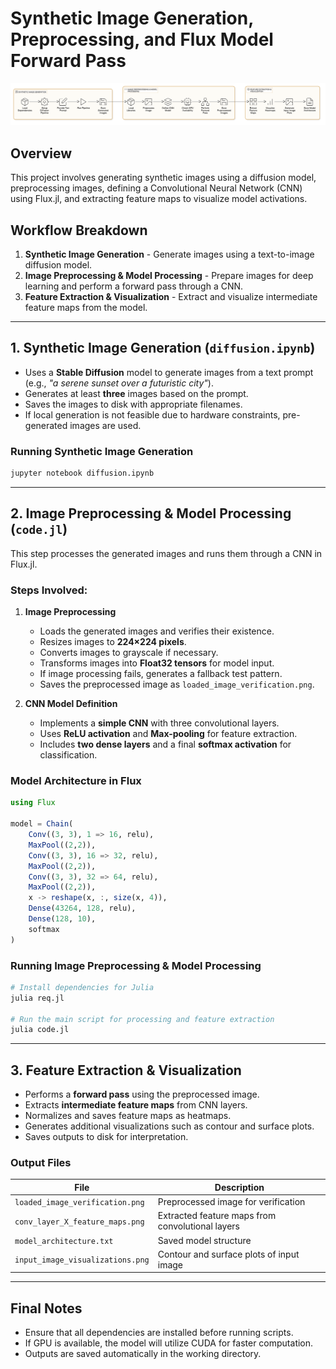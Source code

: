 # **Synthetic Image Generation, Preprocessing, and Flux Model Forward Pass**  
![Alt text](https://github.com/gaganchapa/Padel_Start/blob/main/diagram-export-07-03-2025-23_14_31.png)

## **Overview**  
This project involves generating synthetic images using a diffusion model, preprocessing images, defining a Convolutional Neural Network (CNN) using Flux.jl, and extracting feature maps to visualize model activations.  

## **Workflow Breakdown**  
1. **Synthetic Image Generation** - Generate images using a text-to-image diffusion model.  
2. **Image Preprocessing & Model Processing** - Prepare images for deep learning and perform a forward pass through a CNN.  
3. **Feature Extraction & Visualization** - Extract and visualize intermediate feature maps from the model.  

---  

## **1. Synthetic Image Generation (`diffusion.ipynb`)**  
- Uses a **Stable Diffusion** model to generate images from a text prompt (e.g., *"a serene sunset over a futuristic city"*).  
- Generates at least **three** images based on the prompt.  
- Saves the images to disk with appropriate filenames.  
- If local generation is not feasible due to hardware constraints, pre-generated images are used.  

### **Running Synthetic Image Generation**  
```sh  
jupyter notebook diffusion.ipynb  
```

---  

## **2. Image Preprocessing & Model Processing (`code.jl`)**  
This step processes the generated images and runs them through a CNN in Flux.jl.  

### **Steps Involved:**  
1. **Image Preprocessing**  
   - Loads the generated images and verifies their existence.  
   - Resizes images to **224×224 pixels**.  
   - Converts images to grayscale if necessary.  
   - Transforms images into **Float32 tensors** for model input.  
   - If image processing fails, generates a fallback test pattern.  
   - Saves the preprocessed image as `loaded_image_verification.png`.  

2. **CNN Model Definition**  
   - Implements a **simple CNN** with three convolutional layers.  
   - Uses **ReLU activation** and **Max-pooling** for feature extraction.  
   - Includes **two dense layers** and a final **softmax activation** for classification.  
   
### **Model Architecture in Flux**  
```julia  
using Flux  

model = Chain(  
    Conv((3, 3), 1 => 16, relu),  
    MaxPool((2,2)),  
    Conv((3, 3), 16 => 32, relu),  
    MaxPool((2,2)),  
    Conv((3, 3), 32 => 64, relu),  
    MaxPool((2,2)),  
    x -> reshape(x, :, size(x, 4)),  
    Dense(43264, 128, relu),  
    Dense(128, 10),  
    softmax  
)  
```  

### **Running Image Preprocessing & Model Processing**  
```sh  
# Install dependencies for Julia  
julia req.jl  

# Run the main script for processing and feature extraction  
julia code.jl  
```

---  

## **3. Feature Extraction & Visualization**  
- Performs a **forward pass** using the preprocessed image.  
- Extracts **intermediate feature maps** from CNN layers.  
- Normalizes and saves feature maps as heatmaps.  
- Generates additional visualizations such as contour and surface plots.  
- Saves outputs to disk for interpretation.  

### **Output Files**  
| File | Description |  
|------|-------------|  
| `loaded_image_verification.png` | Preprocessed image for verification |  
| `conv_layer_X_feature_maps.png` | Extracted feature maps from convolutional layers |  
| `model_architecture.txt` | Saved model structure |  
| `input_image_visualizations.png` | Contour and surface plots of input image |  

---  

## **Final Notes**  
- Ensure that all dependencies are installed before running scripts.  
- If GPU is available, the model will utilize CUDA for faster computation.  
- Outputs are saved automatically in the working directory.  


